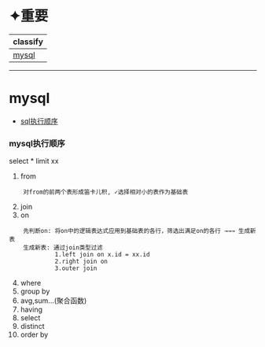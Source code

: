 # ✦重要

classify|
---|
[mysql](#mysql)|

---
# mysql
* [sql执行顺序](#mysql执行顺序)

### mysql执行顺序
select * limit xx
1. from
```
    对from的前两个表形成笛卡儿积, ✓选择相对小的表作为基础表
```
2. join
3. on
```
    先判断on: 将on中的逻辑表达式应用到基础表的各行，筛选出满足on的各行 →→→ 生成新表
    生成新表: 通过join类型过滤
             1.left join on x.id = xx.id
             2.right join on
             3.outer join
```
4. where
5. group by
6. avg,sum...(聚合函数)
7. having
8. select
9. distinct
10. order by
